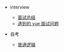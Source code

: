 - interview

  - [面试总结](others/interviewSummary)
  - [遇到的 vue 面试问题](others/vue_interview)

- 自考
  - [普通逻辑](others/self_undergraduate/logic.md)
